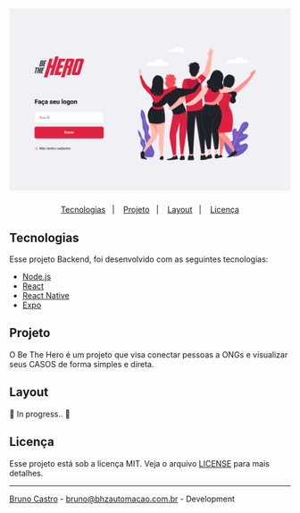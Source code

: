 <h1 align="center">
    <img alt="BeTheHero" title="#BeTheHero" src="frontend/src/assets/betheheroes.png" width="580px" />
</h1>

<p align="center">
  <a href="#tecnologias">Tecnologias</a>&nbsp;&nbsp;&nbsp;|&nbsp;&nbsp;&nbsp;
  <a href="#projeto">Projeto</a>&nbsp;&nbsp;&nbsp;|&nbsp;&nbsp;&nbsp;
  <a href="#layout">Layout</a>&nbsp;&nbsp;&nbsp;|&nbsp;&nbsp;&nbsp;
  <a href="#licença">Licença</a>
</p>

## Tecnologias

Esse projeto Backend, foi desenvolvido com as seguintes tecnologias:

- [Node.js](https://nodejs.org/en/) 
- [React](https://reactjs.org)
- [React Native](https://facebook.github.io/react-native/) 
- [Expo](https://expo.io/)

## Projeto

O Be The Hero é um projeto que visa conectar pessoas a ONGs e visualizar seus CASOS de forma simples e direta.

## Layout

:construction: In progress.. :construction:

## Licença

Esse projeto está sob a licença MIT. Veja o arquivo [LICENSE](LICENSE.md) para mais detalhes.

---

[Bruno Castro](http://www.brunocastro.dev) - [bruno@bhzautomacao.com.br](mailto:bruno@bhzautomacao.com.br) - Development
